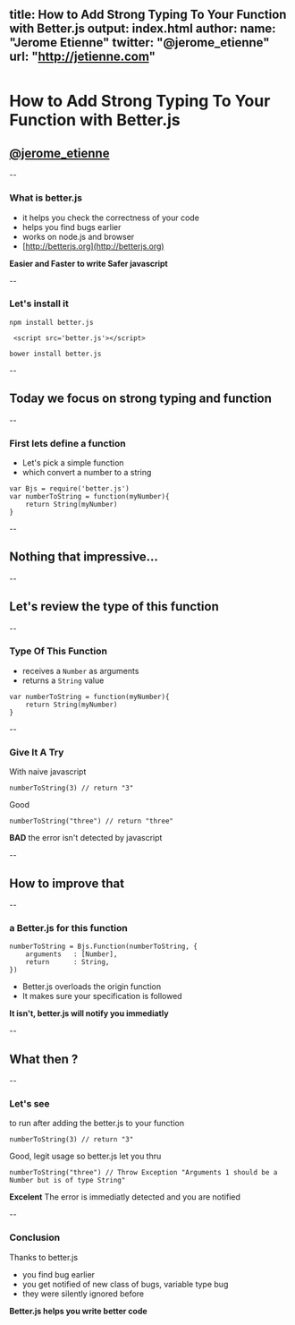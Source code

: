 title: How to Add Strong Typing To Your Function with Better.js
output: index.html
author:
  name: "Jerome Etienne"
  twitter: "@jerome_etienne"
  url: "http://jetienne.com"
--

<style>.slide-content{width: 1024px;}</style>
<style>.slide-content code {font-size:150%;}</style>
<style>h1 {margin-top:50px;}</style>
<base target='_blank'/>

# How to Add Strong Typing To Your Function with Better.js

## <a href='http://twitter.com/jerome_etienne'>@jerome_etienne</a>

--

### What is better.js

* it helps you check the correctness of your code
* helps you find bugs earlier
* works on node.js and browser
* [http://betterjs.org](http://betterjs.org)

**Easier and Faster to write Safer javascript**

--

### Let's install it

```
npm install better.js
```

```
 <script src='better.js'></script>
```

```
bower install better.js
```

--

## Today we focus on strong typing and function

--

### First lets define a function

* Let's pick a simple function
* which convert a number to a string

```
var Bjs	= require('better.js')
var numberToString = function(myNumber){
	return String(myNumber)
}
```

--

## Nothing that impressive...

--

## Let's review the type of this function

--

### Type Of This Function

* receives a ```Number``` as arguments
* returns a ```String``` value

```
var numberToString = function(myNumber){
	return String(myNumber)
}
```

--

### Give It A Try

With naive javascript

```
numberToString(3) // return "3"
```

Good

```
numberToString("three") // return "three"
```

**BAD** the error isn't detected by javascript

--

## How to improve that

--

### a Better.js for this function

```
numberToString = Bjs.Function(numberToString, {
	arguments	: [Number],
	return		: String,
})
```

* Better.js overloads the origin function
* It makes sure your specification is followed

**It isn't, better.js will notify you immediatly**

--

## What then ?

--

### Let's see

to run after adding the better.js to your function

```
numberToString(3) // return "3"
```

Good, legit usage so better.js let you thru


```
numberToString("three") // Throw Exception "Arguments 1 should be a Number but is of type String"
```

**Excelent** The error is immediatly detected and you are notified

--

### Conclusion 

Thanks to better.js 
* you find bug earlier
* you get notified of new class of bugs, variable type bug
* they were silently ignored before

**Better.js helps you write better code**
